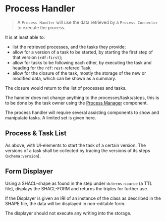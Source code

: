 # Process Handler

> A `Process Handler` will use the data retrieved by a `Process Connector` to execute the process.

It is at least able to:

- list the retrieved processes, and the tasks they provide;
- allow for a version of a task to be started, by starting the first step of that version (`rdf:first`);
- allow for tasks to be following each other, by executing the task and heading for the `rdf:rest`-refered Task;
- allow for the closure of the task, mostly the storage of the new or modified data, which can be shown as a summary.

The closure would return to the list of processes and tasks.

The handler does not change anything to the processes/tasks/steps, this is to be done by the task owner using the [Process Manager](./process-manager.md) component.

The process handler will require several assisting components to show and manipulate tasks. A limited set is given here.

## Process & Task List

As above, with UI-elements to start the task of a certain version. The versions of a task shall be collected by tracing the versions of its steps (`schema:version`).

## Form Displayer

Using a SHACL-shape as found in the step under `dcterms:source` (a TTL file), displays the SHACL-FORM and returns the triples for further use. 

If the Displayer is given an IRI of an instance of the class as described in the SHAPE file, the data will be displayed in non-editable form.


The displayer should not execute any writing into the storage.

